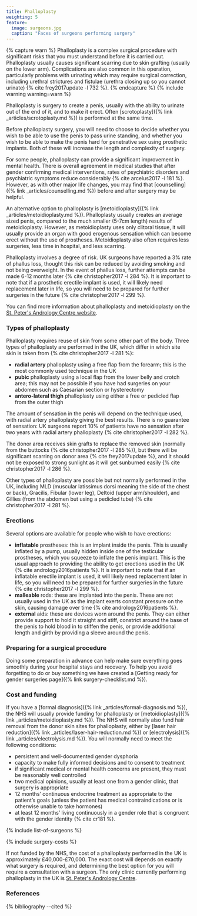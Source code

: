 ```yaml
---
title: Phalloplasty
weighting: 5
feature:
  image: surgeons.jpg
  caption: "Faces of surgeons performing surgery"
---
```


{% capture warn %}
Phalloplasty is a complex surgical procedure with significant risks that you must understand before it is carried out. Phalloplasty usually causes significant scarring due to skin grafting (usually on the lower arm). Complications are also common in this operation, particularly problems with urinating which may require surgical correction, including urethral strictures and fistulae (urethra closing up so you cannot urinate) {% cite frey2017update -l 732 %}.
{% endcapture %}
{% include warning warning=warn %}

Phalloplasty is surgery to create a penis, usually with the ability to urinate out of the end of it, and to make it erect. Often [scrotoplasty]({% link _articles/scrotoplasty.md %}) is performed at the same time.

Before phalloplasty surgery, you will need to choose to decide whether you wish to be able to use the penis to pass urine standing, and whether you wish to be able to make the penis hard for penetrative sex using prosthetic implants. Both of these will increase the length and complexity of surgery.

For some people, phalloplasty can provide a significant improvement in mental health. There is overall agreement in medical studies that after gender confirming medical interventions, rates of psychiatric disorders and psychiatric symptoms reduce considerably {% cite arcelus2017 -l 181 %}. However, as with other major life changes, you may find that [counselling]({% link _articles/counselling.md %}) before and after surgery may be helpful.

An alternative option to phalloplasty is [metoidioplasty]({% link _articles/metoidioplasty.md %}). Phalloplasty usually creates an average sized penis, compared to the much smaller (5-7cm length) results of metoidioplasty. However, as metoidioplasty uses only clitoral tissue, it will usually provide an organ with good erogenous sensation which can become erect without the use of prostheses. Metoidioplasty also often requires less surgeries, less time in hospital, and less scarring. 

Phalloplasty involves a degree of risk. UK surgeons have reported a 3% rate of phallus loss, thought this risk can be reduced by avoiding smoking and not being overweight. In the event of phallus loss, further attempts can be made 6-12 months later {% cite christopher2017 -l 284 %}. It is important to note that if a prosthetic erectile implant is used, it will likely need replacement later in life, so you will need to be prepared for further surgeries in the future {% cite christopher2017 -l 299 %}.

You can find more information about phalloplasty and metoidioplasty on the [St. Peter's Andrology Centre website](https://www.andrology.co.uk/phalloplasty).

### Types of phalloplasty

Phalloplasty requires reuse of skin from some other part of the body. Three types of phalloplasty are performed in the UK, which differ in which site skin is taken from {% cite christopher2017 -l 281 %}:

- **radial artery** phalloplasty using a free flap from the forearm; this is the most commonly used technique in the UK
- **pubic** phalloplasty using a local flap from the lower belly and crotch area; this may not be possible if you have had surgeries on your abdomen such as Caesarian section or hysterectomy
- **antero-lateral thigh** phalloplasty using either a free or pedicled flap from the outer thigh

The amount of sensation in the penis will depend on the technique used, with radial artery phalloplasty giving the best results. There is no guarantee of sensation: UK surgeons report 10% of patients have no sensation after two years with radial artery phalloplasty {% cite christopher2017 -l 282 %}.

The donor area receives skin grafts to replace the removed skin (normally from the buttocks {% cite christopher2017 -l 285 %}), but there will be significant scarring on donor area {% cite frey2017update %}, and it should not be exposed to strong sunlight as it will get sunburned easily {% cite christopher2017 -l 286 %}. 

Other types of phalloplasty are possible but not normally performed in the UK, including MLD (muscular latissimus dorsi meaning the side of the chest or back), Gracilis, Fibular (lower leg), Deltoid (upper arm/shoulder), and Gillies (from the abdomen but using a pedicled tube) {% cite christopher2017 -l 281 %}.

### Erections

Several options are available for people who wish to have erections:

- **inflatable** prostheses: this is an implant inside the penis. This is usually inflated by a pump, usually hidden inside one of the testicular prostheses, which you squeeze to inflate the penis implant. This is the usual approach to providing the ability to get erections used in the UK {% cite andrology2016patients %}. It is important to note that if an inflatable erectile implant is used, it will likely need replacement later in life, so you will need to be prepared for further surgeries in the future {% cite christopher2017 -l 299 %}.
- **malleable** rods: these are implanted into the penis. These are not usually used in the UK as the implant exerts constant pressure on the skin, causing damage over time {% cite andrology2016patients %}. 
- **external** aids: these are devices worn around the penis. They can either provide support to hold it straight and stiff, constrict around the base of the penis to hold blood in to stiffen the penis, or provide additional length and girth by providing a sleeve around the penis.

### Preparing for a surgical procedure

Doing some preparation in advance can help make sure everything goes smoothly during your hospital stays and recovery. To help you avoid forgetting to do or buy something we have created a [Getting ready for gender surgeries page]({% link surgery-checklist.md %}).

### Cost and funding

If you have a [formal diagnosis]({% link _articles/formal-diagnosis.md %}), the NHS will usually provide funding for phalloplasty or [metoidioplasty]({% link _articles/metoidioplasty.md %}). The NHS will normally also fund hair removal from the donor skin sites for phalloplasty, either by [laser hair reduction]({% link _articles/laser-hair-reduction.md %}) or [electrolysis]({% link _articles/electrolysis.md %}). You will normally need to meet the following conditions:

- persistent and well-documented gender dysphoria
- capacity to make fully informed decisions and to consent to treatment
- if significant medical or mental health concerns are present, they must be reasonably well controlled
- two medical opinions, usually at least one from a gender clinic, that surgery is appropriate 
- 12 months’ continuous endocrine treatment as appropriate to the
patient’s goals (unless the patient has medical contraindications
or is otherwise unable to take hormones)
- at least 12 months’ living continuously in a gender role that is
congruent with the gender identity {% cite cr181 %}.

{% include list-of-surgeons %}

{% include surgery-costs %}

If not funded by the NHS, the cost of a phalloplasty performed in the UK is approximately £40,000-£70,000. The exact cost will depends on exactly what surgery is required, and determining the best option for you will require a consultation with a surgeon. The only clinic currently performing phalloplasty in the UK is [St. Peter's Andrology Centre](https://www.andrology.co.uk/phalloplasty).

### References

{% bibliography --cited %}  
